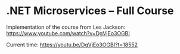# .NET Microservices – Full Course

Implementation of the course from Les Jackson: https://www.youtube.com/watch?v=DgVjEo3OGBI

Current time: https://youtu.be/DgVjEo3OGBI?t=18552
